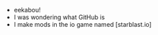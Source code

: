 - eekabou!
- I was wondering what GitHub is
- I make mods in the io game named [starblast.io]


<!---
eekabou/eekabou is a ✨ special ✨ repository because its `README.md` (this file) appears on your GitHub profile.
You can click the Preview link to take a look at your changes.
--->
